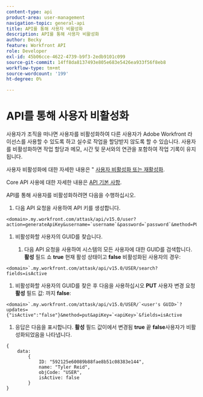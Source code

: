 ```yaml
---
content-type: api
product-area: user-management
navigation-topic: general-api
title: API를 통해 사용자 비활성화
description: API를 통해 사용자 비활성화
author: Becky
feature: Workfront API
role: Developer
exl-id: 45b06cce-4622-4739-b9f3-2edb9101c099
source-git-commit: 14ff8da8137493e805e683e5426ea933f56f8eb8
workflow-type: tm+mt
source-wordcount: '199'
ht-degree: 0%

---
```



# API를 통해 사용자 비활성화

사용자가 조직을 떠나면 사용자를 비활성화하여 다른 사용자가 Adobe Workfront 라이선스를 사용할 수 있도록 하고 실수로 작업을 할당받지 않도록 할 수 있습니다. 사용자를 비활성화하면 작업 할당과 메모, 시간 및 문서와의 연관을 포함하여 작업 기록이 유지됩니다.

사용자 비활성화에 대한 자세한 내용은 &quot; [사용자 비활성화 또는 재활성화](../../administration-and-setup/add-users/create-and-manage-users/deactivate-a-user.md).

Core API 사용에 대한 자세한 내용은 [API 기본 사항](../../wf-api/general/api-basics.md).

API를 통해 사용자를 비활성화하려면 다음을 수행하십시오.

1. 다음 API 요청을 사용하여 API 키를 생성합니다.

```
<domain>.my.workfront.com/attask/api/v15.0/user?action=generateApiKey&username=`username`&password=`password`&method=PUT`
```

1. 비활성화할 사용자의 GUID를 찾습니다.

   1. 다음 API 요청을 사용하여 시스템의 모든 사용자에 대한 GUID를 검색합니다. **활성** 필드 쇼 **true** 현재 활성 상태이고 **false** 비활성화된 사용자의 경우:

```
<domain>`.my.workfront.com/attask/api/v15.0/USER/search?fields=isActive
```

1. 비활성화할 사용자의 GUID를 찾은 후 다음을 사용하십시오 **PUT** 사용자 변경 요청 **활성** 필드 값: 까지 **false**:

```
<domain>`.my.workfront.com/attask/api/v15.0/USER/`<user's GUID>`?updates={"isActive":"false"}&method=put&apiKey=`<apiKey>`&fields=isActive
```

1. 응답은 다음을 표시합니다. **활성** 필드 값이에서 변경됨 **true** 끝 **false**&#x200B;사용자가 비활성화되었음을 나타냅니다.

<!-- [Copy](javascript:void(0);) -->
<pre><code>{<br>&nbsp;&nbsp;&nbsp;&nbsp;data:&nbsp;&nbsp;&nbsp;&nbsp;&nbsp;&nbsp;<br>&nbsp;&nbsp;&nbsp;&nbsp;&nbsp;&nbsp;&nbsp;&nbsp;{&nbsp;&nbsp;&nbsp;&nbsp;&nbsp;&nbsp;&nbsp;&nbsp;&nbsp;&nbsp;<br>&nbsp;&nbsp;&nbsp;&nbsp;&nbsp;&nbsp;&nbsp;&nbsp;&nbsp;&nbsp;&nbsp;&nbsp;ID:&nbsp;"592125e60089b88fae8b51c08383e144",<br>&nbsp;&nbsp;&nbsp;&nbsp;&nbsp;&nbsp;&nbsp;&nbsp;&nbsp;&nbsp;&nbsp;&nbsp;name:&nbsp;"Tyler Reid",<br>&nbsp;&nbsp;&nbsp;&nbsp;&nbsp;&nbsp;&nbsp;&nbsp;&nbsp;&nbsp;&nbsp;&nbsp;objCode:&nbsp;"USER",<br>&nbsp;&nbsp;&nbsp;&nbsp;&nbsp;&nbsp;&nbsp;&nbsp;&nbsp;&nbsp;&nbsp;&nbsp;isActive:&nbsp;false&nbsp;&nbsp;&nbsp;&nbsp;&nbsp;<br>&nbsp;&nbsp;&nbsp;&nbsp;&nbsp;&nbsp;&nbsp;&nbsp;}<br>}<br></code></pre>
